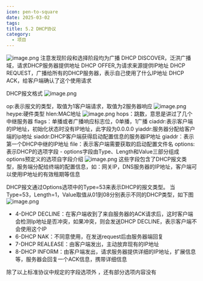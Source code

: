 ```yaml
---
icon: pen-to-square
date: 2025-03-02
tags: 
title: 5.2 DHCP协议
category:
  - 项目
---
```

![image.png](https://cdn.jsdelivr.net/gh/fakeppa/blog-img/20250302124558.png)
注意发现阶段和选择阶段均为广播
DHCP DISCOVER，泛洪广播域，请求DHCP服务器提供地址
DHCP OFFER,为请求来源提供IP地址
DHCP REQUEST，广播给所有的DHCP服务器，表示自己使用了什么IP地址
DHCP ACK，给客户端确认了这个使用请求

DHCP报文格式
![image.png](https://cdn.jsdelivr.net/gh/fakeppa/blog-img/20250302130816.png)

op:表示报文的类型，取值为1客户端请求，取值为2服务器响应
![image.png](https://cdn.jsdelivr.net/gh/fakeppa/blog-img/20250302131312.png)
heype:硬件类型
hlen:MAC地址
![image.png](https://cdn.jsdelivr.net/gh/fakeppa/blog-img/20250302131452.png)
hops：跳数，意思是讲过了几个中继服务器
flags：单播或者广播响应标志位，0单播，1广播
ciaddr:表示客户端的IP地址，初始化状态时没有IP地址，此字段为0.0.0.0
yiaddr:服务器分配给客户端的ip地址
siaddr:DHCP客户端获得启动配置信息的服务器IP地址
giaddr：表示第一个DHCP中继的IP地址
file：表示客户端需要获取的启动配置文件名
options:表示DHCP的选项字段
	- options字段由Type、Length和Value三部分组成
options预定义的选项自字段介绍
![image.png](https://cdn.jsdelivr.net/gh/fakeppa/blog-img/20250302132815.png)
这些字段包含了DHCP报文类型，服务端分配给终端的配置信息，如：网关IP，DNS服务器的IP地址，客户端可以使用IP地址的有效租期等信息

DHCP报文通过Options选项中的Type=53来表示DHCP的报文类型。
当Type=53，Length=1，Value取值从01到08分别表示不同的DHCP类型，如下图
![image.png](https://cdn.jsdelivr.net/gh/fakeppa/blog-img/20250302133242.png)
- 4-DHCP DECLINE：在客户端收到了来自服务器的ACK请求后，这时客户端会检测Ip地址是否冲突，如果冲突，则会发送DHCP DECLINE，表示客户端不会使用这个IP
- 6-DHCP NAK：不同意使用，在发送request后由服务器端回复
- 7-DHCP REALEASE：由客户端发出，主动放弃现有的IP地址
- 8-DHCP INFORM：由客户端发出，请求服务器提供详细的IP地址，扩展信息等，服务器会回复一个ACK信息，携带详细信息

除了以上标准协议中规定的字段选项外 ，还有部分选项内容没有
